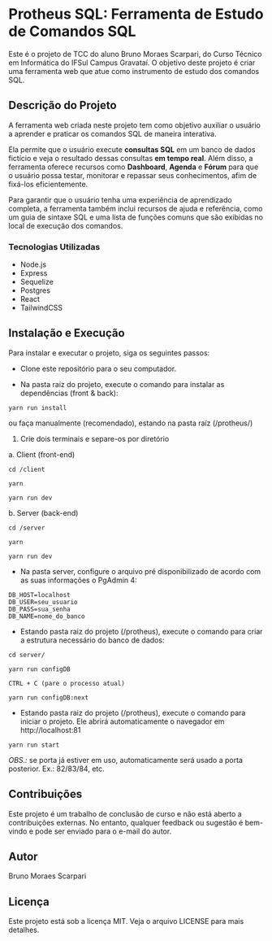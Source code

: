 # Protheus SQL: Ferramenta de Estudo de Comandos SQL

Este é o projeto de TCC do aluno Bruno Moraes Scarpari, do Curso Técnico em Informática do IFSul Campus Gravataí. O objetivo deste projeto é criar uma ferramenta web que atue como instrumento de estudo dos comandos SQL.

## Descrição do Projeto

A ferramenta web criada neste projeto tem como objetivo auxiliar o usuário a aprender e praticar os comandos SQL de maneira interativa.

Ela permite que o usuário execute **consultas SQL** em um banco de dados fictício e veja o resultado dessas consultas **em tempo real**. Além disso, a ferramenta oferece recursos como **Dashboard**, **Agenda** e **Fórum** para que o usuário possa testar, monitorar e repassar seus conhecimentos, afim de fixá-los eficientemente.

Para garantir que o usuário tenha uma experiência de aprendizado completa, a ferramenta também inclui recursos de ajuda e referência, como um guia de sintaxe SQL e uma lista de funções comuns que são exibidas no local de execução dos comandos.

### Tecnologias Utilizadas

- Node.js
- Express
- Sequelize
- Postgres
- React
- TailwindCSS

## Instalação e Execução

Para instalar e executar o projeto, siga os seguintes passos:

- Clone este repositório para o seu computador.<br>

- Na pasta raiz do projeto, execute o comando para instalar as dependências (front & back):

```
yarn run install
```

ou faça manualmente (recomendado), estando na pasta raíz (/protheus/)

1. Crie dois terminais e separe-os por diretório

a. Client (front-end)

```
cd /client

yarn

yarn run dev
```

b. Server (back-end)

```
cd /server

yarn

yarn run dev
```

- Na pasta server, configure o arquivo pré disponibilizado de acordo com as suas informações o PgAdmin 4:

```
DB_HOST=localhost
DB_USER=seu_usuario
DB_PASS=sua_senha
DB_NAME=nome_do_banco
```

- Estando pasta raiz do projeto (/protheus), execute o comando para criar a estrutura necessário do banco de dados:

```
cd server/

yarn run configDB

CTRL + C (pare o processo atual)

yarn run configDB:next
```

- Estando pasta raiz do projeto (/protheus), execute o comando para iniciar o projeto. Ele abrirá automaticamente o navegador em http://localhost:81

```
yarn run start
```

_OBS.:_ se porta já estiver em uso, automaticamente será usado a porta posterior. Ex.: 82/83/84, etc.

## Contribuições

Este projeto é um trabalho de conclusão de curso e não está aberto a contribuições externas. No entanto, qualquer feedback ou sugestão é bem-vindo e pode ser enviado para o e-mail do autor.

## Autor

Bruno Moraes Scarpari

## Licença

Este projeto está sob a licença MIT. Veja o arquivo LICENSE para mais detalhes.
